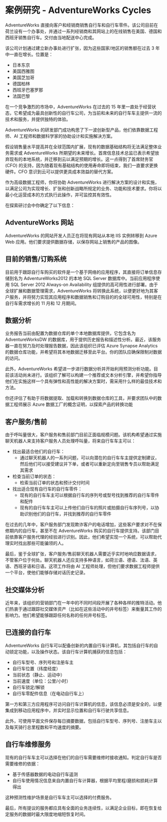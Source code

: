 ﻿---
lab:
    title: '案例研究 -  AdventureWorks Cycles'
    module: '模块 1:适用于数据工程师的 Azure'
---

# 案例研究 -  AdventureWorks Cycles

AdventureWorks 直接向客户和经销商销售自行车和自行车零件。该公司目前在荷兰设有一个办事处，并通过一系列经销商和其网站上的在线销售在美国、德国和西班牙销售自行车。交付由当地配送中心完成。

该公司计划通过建立新办事处进行扩张，因为这些国家/地区的销售额在过去 3 年中一直在增长。位置是：

- 日本东京
- 美国西雅图
- 美国芝加哥
- 德国柏林
- 西班牙巴塞罗那
- 法国巴黎

在一个竞争激烈的市场中，AdventureWorks 在过去的 15 年里一直处于经营状态，它希望成为最具创新性的自行车公司，为当前和未来的自行车车主提供一流的技术和服务，并提供独特的体验。

AdventureWorks 的研发部门成功构思了下一波创新型产品，他们依靠数据工程师、AI 工程师和数据科学家的协助设计和实施解决方案。

假设销售量水平提高并在全球范围内扩展，现有的数据基础结构将无法满足整体业务需求或 AdventureWorks 所期望的未来增长。首席信息技术总监已表示希望放弃现有的本地系统，并迁移到云以满足预期的增长。这一点得到了首席财务官 (CFO) 的支持，因为随着现有基础结构的使用寿命即将结束，我们一直要求更换硬件。CFO 意识到云可以提供更具成本效益的替代方案。

作为高级数据工程师，你将协助 AdventureWorks 进行解决方案的设计和实施，以满足公司为实现增长、扩张和创新战略所规定的业务、功能和技术要求。你将以最小化运营成本的方式执行此操作，并可监控其有效性。

在探索研讨会中你确定了以下信息：

## AdventureWorks 网站

AdventureWorks 的网站开发人员正在将现有网站从本地 IIS 实例转移到 Azure Web 应用。他们要求提供数据存储，以保存网站上销售的产品的图像。

## 目前的销售/订购系统 

目前用于跟踪自行车购买的软件是一个基于网络的应用程序，其直接将订单信息存储到名为 AdventureWorks2012 的本地 SQL Server 数据库中。当前应用程序使用 SQL Server 2012 Always-on Availability 组提供的高可用性进行部署。由于全球扩展和数据管理需求，AdventureWorks 将转换此系统，以便更好地为其客户服务，并将努力实现其应用程序和数据销售和订购目的的全球可用性，特别是在自行车需求增长的 11 月和 12 月期间。

## 数据分析

业务报告当前由配置为数据仓库的单个本地数据库提供，它包含名为 AdventureWorksDW 的数据库，用于提供历史报告和描述性分析。最近，该服务器一直在努力及时处理报告数据，因此该组织已评估 Azure Synapse Analytics 的数据仓库功能，并希望将其本地数据迁移至此平台。你的团队应确保限制对数据的访问。

此外，AdventureWorks 希望进一步进行数据分析并开始利用预测分析功能。目前该活动尚未进行。该组织了解可以构建一个推荐或文本分析引擎，并希望你指导他们在实施这样一个具有弹性和高性能的解决方案时，需采用什么样的最佳技术和方法。

你还评估了有助于将数据提取、加载和转换到数据仓库的工具，并要求团队中的数据工程师展示 Azure 数据工厂的概念证明，以探索产品的转换功能

## 客户服务/售前

由于呼叫量很大，客户服务和售前部门目前正面临规模问题。该机构希望通过实施聊天机器人来支持客户服务人员处理呼叫量，将来自行车车主可以：
- 找出最适合他们的自行车：
    - 通过聊天机器人的一系列问题，可以向潜在的自行车车主提供定制建议，然后他们可以接受建议并下单，或者可以重新定向至销售专员以帮助满足其需求
- 检查当前订单的状态：
    - 检索当前订单的状态和预计交付时间
- 找出适合现有自行车的自行车零件：
    - 现有的自行车车主可以根据自行车的序列号或型号找到推荐的自行车零件和配件
    - 现有的自行车车主可以上传他们自行车的照片或拍摄自行车序列号，以协助识别他们的自行车，并找到推荐的自行车零件

在过去的几年中，客户服务部门发现欺诈客户的电话增加，这些客户要求对不在保修期内的自行车，甚至不在 AdventureWorks 购买的自行车提供支持。该部门目前依靠客户服务代理的经验进行识别。因此，他们希望实现一个系统，可以帮助代理实时找出那些可能骗领的人。

最后，鉴于全球扩张，客户服务/售前聊天机器人需要近乎实时地响应数据请求，不管客户位于何处。聊天机器人还应支持多种语言，如荷兰语、德语、法语、英语、西班牙语和日语。这项工作将由 AI 工程师处理，但他们要求数据工程师提供一个平台，使他们能够存储对话历史记录。

## 社交媒体分析

近年来，该组织的营销部门在一年中的不同时间段开展了各种各样的推特活动。他们热衷于通过跟踪社交媒体资产（比如在这些活动中的井号标签）来衡量其工作的影响力。他们希望能够跟踪任何名称的任何井号标签。

## 已连接的自行车

AdventureWorks 自行车可以配备创新的内置自行车计算机，其包括自行车的自动锁定功能，以及操作状态。该自行车计算机捕获的信息包括：

- 自行车型号、序列号和注册车主
- 自行车位置（纬度经度）
- 当前状态（静止、运动中）
- 当前速度（单位：公里/小时）
- 自行车锁定/解锁
- 自行车零配件信息（在电动自行车上）

第一方和第三方应用程序可访问自行车计算机的信息，该信息必须是安全的，以便集成到移动应用程序中，并实时显示位置和自行车行驶共享信息。 

此外，可使用平面文件保存每日摘要数据，包括自行车型号、序列号、注册车主以及每天骑行总里程数和平均速度的摘要。

## 自行车维修服务

现有的自行车车主可以选择在他们的自行车需要维修时接收通知。判定自行车是否需要维修的依据：

- 基于传感器数据的电动自行车遥测
- 自行车使用情况信息来自内置自行车计算器，根据平均里程/磨损和损耗计算得出

这种预测性维护场景是自行车车主可以选择的付费服务。

最后，所有提议的服务都应具有全面的业务连续性，以满足企业目标，即在恢复给定服务的数据时最大限度地缩短恢复时间。